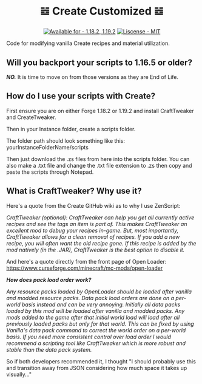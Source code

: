 # <p align="center" dir="auto">𝌤 Create Customized 𝌤</p>
<p align="center" dir="auto"><a href="https://"><img src="https://img.shields.io/badge/Available_for-1.18.2%2C_1.19.2-2ea44f" alt="Available for - 1.18.2, 1.19.2"></a> <a href="https://"><img src="https://img.shields.io/badge/Liscense-MIT-blueviolet" alt="Liscense - MIT"></a></p>

Code for modifying vanilla Create recipes and material utilization.

## Will you backport your scripts to 1.16.5 or older?

***NO.*** It is time to move on from those versions as they are End of Life.

## How do I use your scripts with Create?

First ensure you are on either Forge 1.18.2 or 1.19.2 and install CraftTweaker and CreateTweaker.

Then in your Instance folder, create a scripts folder.

The folder path should look something like this: yourInstanceFolderName/scripts

Then just download the .zs files from here into the scripts folder. You can also make a .txt file and change the .txt file extension to .zs then copy and paste the scripts through Notepad.

## What is CraftTweaker? Why use it?

Here's a quote from the Create GitHub wiki as to why I use ZenScript:

*CraftTweaker (optional): CraftTweaker can help you get all currently active recipes and see the tags an item is part of. This makes CraftTweaker an excellent mod to debug your recipes in-game. But, most importantly, CraftTweaker allows for a clean removal of recipes. If you add a new recipe, you will often want the old recipe gone. If this recipe is added by the mod natively (in the .JAR), CraftTweaker is the best option to disable it.*

And here's a quote directly from the front page of Open Loader: https://www.curseforge.com/minecraft/mc-mods/open-loader

***How does pack load order work?***

*Any resource packs loaded by OpenLoader should be loaded after vanilla and modded resource packs. Data pack load orders are done on a per-world basis instead and can be very annoying. Initially all data packs loaded by this mod will be loaded after vanilla and modded packs. Any mods added to the game after that initial world load will load after all previously loaded packs but only for that world. This can be fixed by using Vanilla's data pack command to correct the world order on a per-world basis. If you need more consistent control over load order I would recommend a scripting tool like CraftTweaker which is more robust and stable than the data pack system.*

So if both developers recommended it, I thought "I should probably use this and transition away from JSON considering how much space it takes up visually..."
